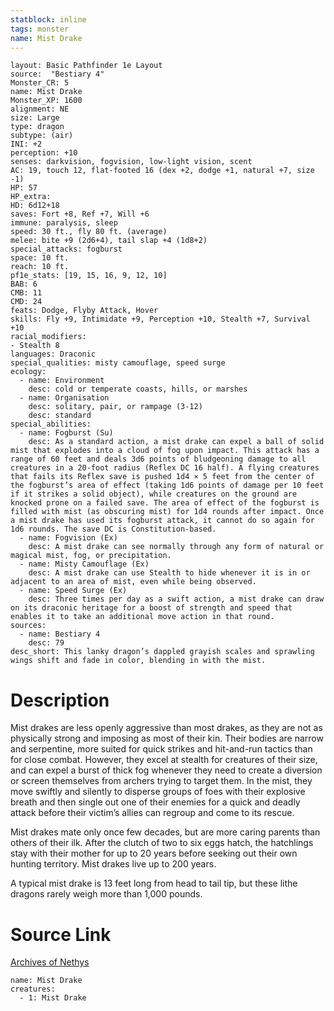 ```yaml
---
statblock: inline
tags: monster
name: Mist Drake
---
```

```statblock
layout: Basic Pathfinder 1e Layout
source:  "Bestiary 4"
Monster_CR: 5
name: Mist Drake
Monster_XP: 1600
alignment: NE
size: Large
type: dragon
subtype: (air)
INI: +2
perception: +10
senses: darkvision, fogvision, low-light vision, scent
AC: 19, touch 12, flat-footed 16 (dex +2, dodge +1, natural +7, size -1)
HP: 57
HP_extra: 
HD: 6d12+18
saves: Fort +8, Ref +7, Will +6
immune: paralysis, sleep
speed: 30 ft., fly 80 ft. (average)
melee: bite +9 (2d6+4), tail slap +4 (1d8+2)
special_attacks: fogburst
space: 10 ft.
reach: 10 ft.
pf1e_stats: [19, 15, 16, 9, 12, 10]
BAB: 6
CMB: 11
CMD: 24
feats: Dodge, Flyby Attack, Hover
skills: Fly +9, Intimidate +9, Perception +10, Stealth +7, Survival +10
racial_modifiers:
- Stealth 8
languages: Draconic
special_qualities: misty camouflage, speed surge
ecology:
  - name: Environment
    desc: cold or temperate coasts, hills, or marshes
  - name: Organisation
    desc: solitary, pair, or rampage (3-12)
    desc: standard
special_abilities:
  - name: Fogburst (Su)
    desc: As a standard action, a mist drake can expel a ball of solid mist that explodes into a cloud of fog upon impact. This attack has a range of 60 feet and deals 3d6 points of bludgeoning damage to all creatures in a 20-foot radius (Reflex DC 16 half). A flying creatures that fails its Reflex save is pushed 1d4 × 5 feet from the center of the fogburst’s area of effect (taking 1d6 points of damage per 10 feet if it strikes a solid object), while creatures on the ground are knocked prone on a failed save. The area of effect of the fogburst is filled with mist (as obscuring mist) for 1d4 rounds after impact. Once a mist drake has used its fogburst attack, it cannot do so again for 1d6 rounds. The save DC is Constitution-based.
  - name: Fogvision (Ex)
    desc: A mist drake can see normally through any form of natural or magical mist, fog, or precipitation.
  - name: Misty Camouflage (Ex)
    desc: A mist drake can use Stealth to hide whenever it is in or adjacent to an area of mist, even while being observed.
  - name: Speed Surge (Ex)
    desc: Three times per day as a swift action, a mist drake can draw on its draconic heritage for a boost of strength and speed that enables it to take an additional move action in that round.
sources:
  - name: Bestiary 4
    desc: 79
desc_short: This lanky dragon’s dappled grayish scales and sprawling wings shift and fade in color, blending in with the mist.
```
# Description
Mist drakes are less openly aggressive than most drakes, as they are not as physically strong and imposing as most of their kin. Their bodies are narrow and serpentine, more suited for quick strikes and hit-and-run tactics than for close combat. However, they excel at stealth for creatures of their size, and can expel a burst of thick fog whenever they need to create a diversion or screen themselves from archers trying to target them. In the mist, they move swiftly and silently to disperse groups of foes with their explosive breath and then single out one of their enemies for a quick and deadly attack before their victim’s allies can regroup and come to its rescue.

Mist drakes mate only once few decades, but are more caring parents than others of their ilk. After the clutch of two to six eggs hatch, the hatchlings stay with their mother for up to 20 years before seeking out their own hunting territory. Mist drakes live up to 200 years.

A typical mist drake is 13 feet long from head to tail tip, but these lithe dragons rarely weigh more than 1,000 pounds.
# Source Link
[Archives of Nethys](https://aonprd.com/MonsterDisplay.aspx?ItemName=Mist%20Drake)
```encounter-table
name: Mist Drake
creatures:
  - 1: Mist Drake
```

